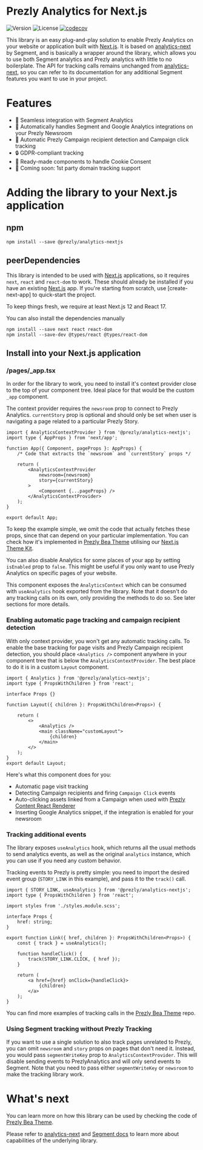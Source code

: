 # Prezly Analytics for Next.js

![Version](https://img.shields.io/npm/v/@prezly/analytics-nextjs)
![License](https://img.shields.io/npm/l/@prezly/analytics-nextjs)
[![codecov](https://codecov.io/gh/prezly/analytics/branch/main/graph/badge.svg?token=C6E6D5588L)](https://codecov.io/gh/prezly/analytics)

This library is an easy plug-and-play solution to enable Prezly Analytics on your website or application built with [Next.js]. It is based on [analytics-next] by Segment, and is basically a wrapper around the library, which allows you to use both Segment analytics and Prezly analytics with little to no boilerplate. The API for tracking calls remains unchanged from [analytics-next], so you can refer to its documentation for any additional Segment features you want to use in your project.

# Features

- 🔁 Seamless integration with Segment Analytics
- 🤖 Automatically handles Segment and Google Analytics integrations on your Prezly Newsroom
- 💌 Automatic Prezly Campaign recipient detection and Campaign click tracking
- 🔒 GDPR-compliant tracking
- 🍪 Ready-made components to handle Cookie Consent
- 🚀 Coming soon: 1st party domain tracking support

# Adding the library to your Next.js application

## npm

```Shell
npm install --save @prezly/analytics-nextjs
```

## peerDependencies

This library is intended to be used with [Next.js] applications, so it requires `next`, `react` and `react-dom` to work. These should already be installed if you have an existing [Next.js] app.
If you're starting from scratch, use [create-next-app] to quick-start the project.

To keep things fresh, we require at least Next.js 12 and React 17.

You can also install the dependencies manually
```Shell
npm install --save next react react-dom
npm install --save-dev @types/react @types/react-dom
```

## Install into your Next.js application

### /pages/_app.tsx

In order for the library to work, you need to install it's context provider close to the top of your component tree. Ideal place for that would be the custom `_app` component.

The context provider requires the `newsroom` prop to connect to Prezly Analytics. `currentStory` prop is optional and should only be set when user is navigating a page related to a particular Prezly Story.

```tsx
import { AnalyticsContextProvider } from '@prezly/analytics-nextjs';
import type { AppProps } from 'next/app';

function App({ Component, pageProps }: AppProps) {
    /* Code that extracts the `newsroom` and `currentStory` props */

    return (
        <AnalyticsContextProvider
            newsroom={newsroom}
            story={currentStory}
        >
            <Component {...pageProps} />
        </AnalyticsContextProvider>
    );
}

export default App;
```

To keep the example simple, we omit the code that actually fetches these props, since that can depend on your particular implementation. You can check how it's implemented in [Prezly Bea Theme](https://github.com/prezly/theme-nextjs-bea/blob/f6f04515314bd2297cd7b1303f33bd24c564e182/pages/_app.tsx#L15) utilising our [Next.js Theme Kit](https://github.com/prezly/theme-kit-nextjs).

You can also disable Analytics for some places of your app by setting `isEnabled` prop to `false`. This might be useful if you only want to use Prezly Analytics on specific pages of your website.

This component exposes the `AnalyticsContext` which can be consumed with `useAnalytics` hook exported from the library. Note that it doesn't do any tracking calls on its own, only providing the methods to do so. See later sections for more details.

### Enabling automatic page tracking and campaign recipient detection

With only context provider, you won't get any automatic tracking calls. To enable the base tracking for page visits and Prezly Campaign recipient detection, you should place `<Analytics />` component anywhere in your component tree that is below the `AnalyticsContextProvider`. The best place to do it is in a custom `Layout` component.

```tsx
import { Analytics } from '@prezly/analytics-nextjs';
import type { PropsWithChildren } from 'react';

interface Props {}

function Layout({ children }: PropsWithChildren<Props>) {

    return (
        <>
            <Analytics />
            <main className="customLayout">
                {children}
            </main>
        </>
    );
}
export default Layout;
```

Here's what this component does for you:
- Automatic page visit tracking
- Detecting Campaign recipients and firing `Campaign Click` events
- Auto-clicking assets linked from a Campaign when used with [Prezly Content React Renderer]
- Inserting Google Analytics snippet, if the integration is enabled for your newsroom

### Tracking additional events

The library exposes `useAnalytics` hook, which returns all the usual methods to send analytics events, as well as the original `analytics` instance, which you can use if you need any custom behavior.

Tracking events to Prezly is pretty simple: you need to import the desired event group (`STORY_LINK` in this example), and pass it to the `track()` call.

```tsx
import { STORY_LINK, useAnalytics } from '@prezly/analytics-nextjs';
import type { PropsWithChildren } from 'react';

import styles from './styles.module.scss';

interface Props {
    href: string;
}

export function Link({ href, children }: PropsWithChildren<Props>) {
    const { track } = useAnalytics();

    function handleClick() {
        track(STORY_LINK.CLICK, { href });
    }

    return (
        <a href={href} onClick={handleClick}>
            {children}
        </a>
    );
}
```

You can find more examples of tracking calls in the [Prezly Bea Theme] repo.

### Using Segment tracking without Prezly Tracking

If you want to use a single solution to also track pages unrelated to Prezly, you can omit `newsroom` and `story` props on pages that don't need it. 
Instead, you would pass `segmentWriteKey` prop to `AnalyticsContextProvider`. This will disable sending events to PrezlyAnalytics and will only send events to Segment.
Note that you need to pass either `segmentWriteKey` or `newsroom` to make the tracking library work.

# What's next

You can learn more on how this library can be used by checking the code of [Prezly Bea Theme].

Please refer to [analytics-next] and [Segment docs](https://segment.com/docs/connections/sources/catalog/libraries/website/javascript/) to learn more about capabilities of the underlying library.

[analytics-next]: https://github.com/segmentio/analytics-next
[Next.js]: https://nextjs.org
[Prezly Bea Theme]: https://github.com/prezly/theme-nextjs-bea
[Prezly Content React Renderer]: https://www.npmjs.com/package/@prezly/content-renderer-react-js